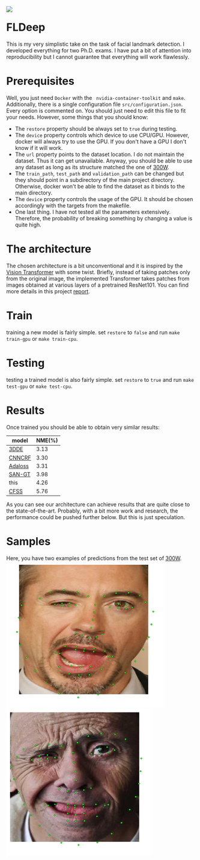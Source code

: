 <img align="left" width="80px" src="https://raw.githubusercontent.com/f14-bertolotti/FLDeep/main/icon/icon-512px.png" />

# FLDeep

This is my very simplistic take on the task of facial landmark detection. 
I developed everything for two Ph.D. exams. I have put a bit of attention into reproducibility but I cannot guarantee that everything will work flawlessly. 

# Prerequisites
Well, you just need ```Docker``` with the ``` nvidia-container-toolkit``` and ```make```.
Additionally, there is a single configuration file ```src/configuration.json```. Every option is commented on. You should just need to edit this file to fit your needs. However, some things that you should know:
- The ```restore``` property should be always set to ```true``` during testing.
- The ```device``` property controls which device to use CPU/GPU. However, docker will always try to use the GPU. If you don't have a GPU I don't know if it will work.
- The ```url``` property points to the dataset location. I do not maintain the dataset. Thus it can get unavailable. Anyway, you should be able to use any dataset as long as its structure matched the one of [300W].
- The ```train_path```, ```test_path``` and ```validation_path``` can be changed but they should point in a subdirectory of the main project directory. Otherwise, docker won't be able to find the dataset as it binds to the main directory.
- The ```device``` property controls the usage of the GPU. It should be chosen accordingly with the targets from the makefile.
- One last thing. I have not tested all the parameters extensively. Therefore, the probability of breaking something by changing a value is quite high. 


# The architecture
The chosen architecture is a bit unconventional and it is inspired by the [Vision Transformer] with some twist.
Briefly, instead of taking patches only from the original image, the implemented Transformer takes patches from images obtained at various layers of a pretrained ResNet101.
You can find more details in this project [report].

# Train
training a new model is fairly simple. set ```restore``` to ```false``` and run ```make train-gpu``` or ```make train-cpu```.

# Testing
testing a trained model is also fairly simple. set ```restore``` to ```true``` and run ```make test-gpu``` or ```make test-cpu```.

# Results
Once trained you should be able to obtain very similar results:

| model     | NME(%) |
| --------- | ------ |
| [3DDE]    | 3.13   |
| [CNNCRF]  | 3.30   |
| [Adaloss] | 3.31   |
| [SAN-GT]  | 3.98   |
| this      | 4.26   |
| [CFSS]    | 5.76   |

As you can see our architecture can achieve results that are quite close to the state-of-the-art. Probably, with a bit more work and research, the performance could be pushed further below. But this is just speculation.

# Samples
Here, you have two examples of predictions from the test set of [300W].
![alt text](https://github.com/f14-bertolotti/FLDeep/blob/master/report/figs/prediction1.png?raw=true)
![alt text](https://github.com/f14-bertolotti/FLDeep/blob/master/report/figs/prediction2.png?raw=true)


[300W]: https://ibug.doc.ic.ac.uk/resources/300-W/
[Vision Transformer]: https://arxiv.org/abs/2010.11929
[ResNet101]: https://pytorch.org/hub/pytorch_vision_resnet/
[report]: https://github.com/f14-bertolotti/FLDeep/blob/master/report/main.pdf
[3DDE]: https://arxiv.org/pdf/1902.01831v2.pdf
[CNNCRF]: https://proceedings.neurips.cc/paper/2019/file/56352739f59643540a3a6e16985f62c7-Paper.pdf
[Adaloss]: https://arxiv.org/pdf/1908.01070v1.pdf
[SAN-GT]: https://arxiv.org/pdf/1803.04108v4.pdf
[CFSS]: https://openaccess.thecvf.com/content_cvpr_2016/papers/Zhu_Face_Alignment_Across_CVPR_2016_paper.pdf
